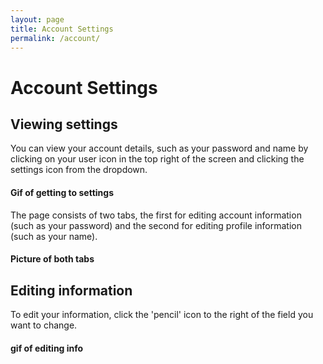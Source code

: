 ```yaml
---
layout: page 
title: Account Settings 
permalink: /account/
---
```


# Account Settings

## Viewing settings

You can view your account details, such as your password and name by clicking on your user icon in the top right of the screen and clicking the settings icon from the dropdown.

#### Gif of getting to settings

The page consists of two tabs, the first for editing account information (such as your password) and the second for editing profile information (such as your name).

#### Picture of both tabs

## Editing information

To edit your information, click the 'pencil' icon to the right of the field you want to change.

#### gif of editing info